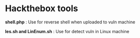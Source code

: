# Hackthebox tools
<p><b>shell.php</b> : Use for reverse shell when uploaded to vuln machine</p>
<b>les.sh and LinEnum.sh</b> : Use for detect vuln in Linux machine
